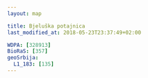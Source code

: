 ```yaml
---
layout: map

title: Bjeluška potajnica
last_modified_at: 2018-05-23T23:37:49+02:00

WDPA: [328913]
BioRaS: [357]
geoSrbija:
  L1_183: [135]
---
```

